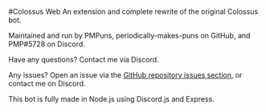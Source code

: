 #Colossus Web
An extension and complete rewrite of the original Colossus bot.

Maintained and run by PMPuns, periodically-makes-puns on GitHub, and PMP#5728 on Discord.

Have any questions? Contact me via Discord.

Any issues? Open an issue via the [GitHub repository issues section](https://github.com/periodically-makes-puns/colo-web/issues), or contact me on Discord. 

This bot is fully made in Node.js using Discord.js and Express.